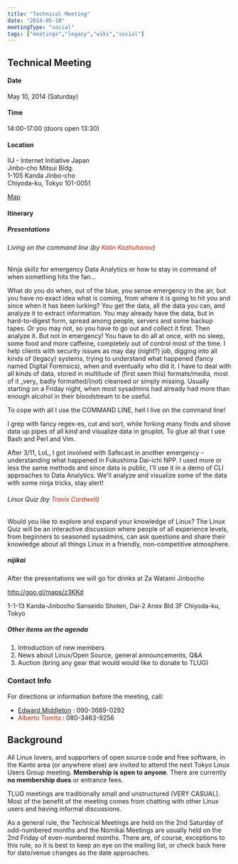 ```yaml
---
title: "Technical Meeting"
date: "2014-05-10"
meetingType: "social"
tags: ["meetings","legacy","wiki","social"]
---
```


<h2 id="technical_meeting">Technical Meeting</h2>
<h4 id="date">Date</h4>
<p>May 10, 2014 (Saturday)</p>
<h4 id="time">Time</h4>
<p>14:00-17:00 (doors open 13:30)</p>
<h4 id="location">Location</h4>
<p>IIJ - Internet Initiative Japan<br />
Jinbo-cho Mitsui Bldg.<br />
1-105 Kanda Jinbo-cho<br />
Chiyoda-ku, Tokyo 101-0051</p>
<p><a href="http://www.iij.ad.jp/en/company/about/map/head-office.html">Map</a></p>
<h4 id="itinerary">Itinerary</h4>
<h5 id="presentations">Presentations</h5>
<h6 id="living_on_the_command_line_by_kalin_kozhuharov">Living on the command line (by <font color="#CC2200">Kalin Kozhuharov</font>)</h6>
<p>Ninja skillz for emergency Data Analytics or how to stay in command of when something hits the fan...</p>
<p>What do you do when, out of the blue, you sense emergency in the air,
but you have no exact idea what is coming, from where it is going to
hit you and since when it has been lurking? You get the data, all the
data you can, and analyze it to extract information. You may already
have the data, but in hard-to-digest form, spread among people,
servers and some backup tapes. Or you may not, so you have to go out
and collect it first. Then analyze it. But not in emergency! You have
to do all at once, with no sleep, some food and more caffeine,
completely out of control most of the time.
I help clients with security issues as may day (night?) job, digging
into all kinds of (legacy) systems, trying to understand what happened
(fancy named Digital Forensics), when and eventually who did it. I
have to deal with all kinds of data, stored in multitude of (first
seen this) formats/media, most of it _very_ badly formatted/(not)
cleansed or simply missing. Usually starting on a Friday night, when
most sysadmins had already had more than enough alcohol in their
bloodstream to be useful.</p>
<p>To cope with all I use the COMMAND LINE, hell I live on the command line!</p>
<p>I grep with fancy regex-es, cut and sort, while forking many finds and
shove data up pipes of all kind and visualize data in gnuplot. To glue
all that I use Bash and Perl and Vim.</p>
<p>After 3/11, LoL, I got involved with Safecast in another emergency -
understanding what happened in Fukushima Dai-ichi NPP. I used more or
less the same methods and since data is public, I'll use it in a demo
of CLI approaches to Data Analytics. We'll analyze and visualize some
of the data with some ninja tricks, stay alert!</p>
<h6 id="linux_quiz_by_travis_cardwell">Linux Quiz (by <font color="#CC2200">Travis Cardwell</font>)</h6>
<p>Would you like to explore and expand your knowledge of Linux?
The Linux Quiz will be an interactive discussion where people of all
experience levels, from beginners to seasoned sysadmins, can ask questions
and share their knowledge about all things Linux in a friendly,
non-competitive atmosphere.</p>
<h5 id="nijikai">nijikai</h5>
<p>After the presentations we will go for drinks at Za Watami Jinbocho</p>
<p><a href="http://goo.gl/maps/z3KKd">http://goo.gl/maps/z3KKd</a></p>
<p>1-1-13 Kanda-Jinbocho
Sanseido Shoten, Dai-2 Anex Bld 3F
Chiyoda-ku, Tokyo</p>
<h5 id="other_items_on_the_agenda">Other items on the agenda</h5>
<ol>
<li>Introduction of new members</li>
<li>News about Linux/Open Source, general announcements, Q&amp;A</li>
<li>Auction (bring any gear that would would like to donate to TLUG)</li>
</ol>
<h3 id="contact_info">Contact Info</h3>
<p>For directions or information before the meeting, call:</p>
<ul>
<li><a href="./Edward_Middleton">Edward Middleton</a> : 090-3689-0292</li>
<li><font color="#CC2200">Alberto Tomita</font> : 080-3463-9256</li>
</ul>

<h2 id="introduction">Background</h2>
<p>All Linux lovers, and supporters of open source code and free software, in the Kanto area (or anywhere else) are invited to attend the next Tokyo Linux Users Group meeting. <b>Membership is open to anyone</b>. There are currently <b>no membership dues</b> or entrance fees.</p>
<p>TLUG meetings are traditionally small and unstructured (VERY CASUAL). Most of the benefit of the meeting comes from chatting with other Linux users and having informal discussions.</p>
<p>As a general rule, the Technical Meetings are held on the 2nd Saturday of odd-numbered months and the Nomikai Meetings are usually held on the 2nd Friday of even-numbered months. There are, of course, exceptions to this rule, so it is best to keep an eye on the mailing list, or check back here for date/venue changes as the date approaches.</p>
